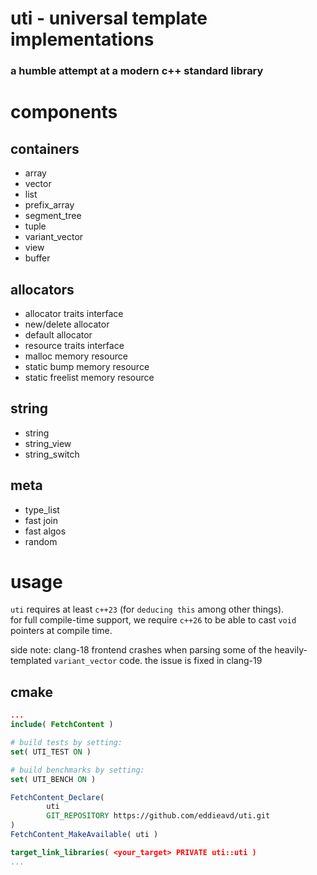 # uti - universal template implementations

### a humble attempt at a modern c++ standard library

# components

## containers

- array
- vector
- list
- prefix_array
- segment_tree
- tuple
- variant_vector
- view
- buffer

## allocators

- allocator traits interface
- new/delete allocator
- default allocator
- resource traits interface
- malloc memory resource
- static bump memory resource
- static freelist memory resource

## string

- string
- string_view
- string_switch

## meta

- type_list
- fast join
- fast algos
- random

# usage

`uti` requires at least `c++23` (for `deducing this` among other things).  
for full compile-time support, we require `c++26` to be able to cast `void` pointers at compile time.  

side note: clang-18 frontend crashes when parsing some of the heavily-templated `variant_vector` code. the issue is fixed in clang-19

## cmake

```cmake
...
include( FetchContent )

# build tests by setting:
set( UTI_TEST ON )

# build benchmarks by setting:
set( UTI_BENCH ON )

FetchContent_Declare(
        uti
        GIT_REPOSITORY https://github.com/eddieavd/uti.git
)
FetchContent_MakeAvailable( uti )

target_link_libraries( <your_target> PRIVATE uti::uti )
...
```
